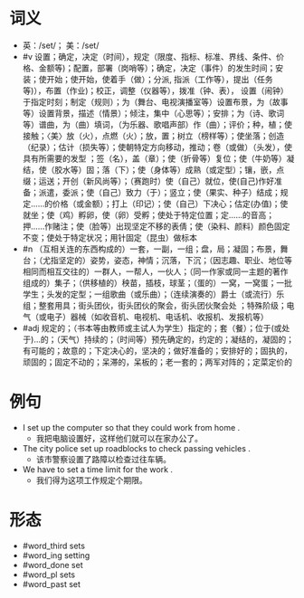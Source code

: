 # 词义
- 英：/set/； 美：/set/
- #v 设置；确定，决定（时间），规定（限度、指标、标准、界线、条件、价格、金额等)；配置，部署（岗哨等）；确定，决定（事件）的发生时间；安装；使开始；使开始，使着手（做）；分派, 指派（工作等），提出（任务等)），布置（作业)；校正，调整（仪器等），拨准（钟、表）， 设置（闹钟）于指定时刻；制定（规则）；为（舞台、电视演播室等）设置布景，为（故事等）设置背景，描述（情景）；倾注，集中（心思等）；安排；为（诗、歌词等）谱曲，为（曲）填词，（为乐器、歌唱声部）作（曲）；评价；种，植；使接触；〈美〉放（火），点燃（火）；放，置；树立（榜样等）；使坐落；创造（纪录）；估计（损失等）；使朝特定方向移动，推动；卷（或做）（头发），使具有所需要的发型 ；签（名），盖（章）；使（折骨等）复位；使（牛奶等）凝结，使（胶水等）固；落（下）；使（身体等）成熟（或定型）；镶，嵌，点缀；运送；开创（新风尚等）；（赛跑时）使（自己）就位，使(自己)作好准备；派遣，委派；使（自己）致力（于）；竖立；使（果实、种子）结成；规定……的价格（或金额）；打上（印记）；使（自己）下决心；估定(办值)；使就坐；使（鸡）孵卵，使（卵）受孵；使处于特定位置；定……的音高；押……作赌注；使（脸等）出现坚定不移的表倩；使（染料、颜料）颜色固定不变；使处于特定状况；用针固定（昆虫）做标本
- #n （互相关连的东西构成的）一套，一副，一组；盘，局；凝固；布景，舞台；（尤指坚定的）姿势，姿态，神情；沉落，下沉；（因志趣、职业、地位等相同而相互交往的）一群人，一帮人，一伙人；（同一作家或同一主题的著作组成的）集子；（供移植的）秧苗，插枝，球茎；（蛋的）一窝，一窝蛋；一批学生；头发的定型；一组歌曲（或乐曲）；（连续演奏的）爵士（或流行）乐组；整套用具；街头团伙，街头团伙的聚会，街头团伙聚会处 ；特殊阶级；电气（或电子）器械（如收音机、电视机、电话机、收报机、发报机等）
- #adj 规定的；（书本等由教师或主试人为学生）指定的；套（餐）；位于(或处于)…的；（天气）持续的；（时间等）预先确定的，约定的；凝结的，凝固的；有可能的；故意的；下定决心的，坚决的；做好准备的；安排好的；固执的，顽固的；固定不动的；呆滞的，呆板的；老一套的；两军对阵的；定菜定价的
# 例句
- I set up the computer so that they could work from home .
	- 我把电脑设置好，这样他们就可以在家办公了。
- The city police set up roadblocks to check passing vehicles .
	- 该市警察设置了路障以检查过往车辆。
- We have to set a time limit for the work .
	- 我们得为这项工作规定个期限。
# 形态
- #word_third sets
- #word_ing setting
- #word_done set
- #word_pl sets
- #word_past set
